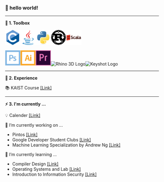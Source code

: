 <!--
**hoosong0235/hoosong0235** is a ✨ _special_ ✨ repository because its `README.md` (this file) appears on your GitHub profile.

Here are some ideas to get you started:

- 🔭 I’m currently working on ...
- 🌱 I’m currently learning ...
- 👯 I’m looking to collaborate on ...
- 🤔 I’m looking for help with ...
- 💬 Ask me about ...
- 📫 How to reach me: ...
- 😄 Pronouns: ...
- ⚡ Fun fact: ...
-->

### 👋 hello world!

---

**🧰 1. Toolbox**

<img src="https://github.com/devicons/devicon/blob/master/icons/c/c-original.svg" alt="C Logo" width="50" height="50"/><img src="https://github.com/devicons/devicon/blob/master/icons/java/java-original.svg" alt="Java Logo" width="50" height="50"/><img src="https://github.com/devicons/devicon/blob/master/icons/python/python-original.svg" alt="Python Logo" width="50" height="50"/><img src="https://github.com/devicons/devicon/blob/master/icons/rust/rust-plain.svg" alt="Rust Logo" width="50" height="50"/><img src="https://github.com/devicons/devicon/blob/master/icons/scala/scala-original-wordmark.svg" alt="Scala Logo" width="50" height="50"/>

<img src="https://github.com/devicons/devicon/blob/master/icons/photoshop/photoshop-line.svg" alt="Photoshop Logo" width="50" height="50"/><img src="https://github.com/devicons/devicon/blob/master/icons/illustrator/illustrator-line.svg" alt="Illustrator Logo" width="50" height="50"/><img src="https://github.com/devicons/devicon/blob/master/icons/premierepro/premierepro-original.svg" alt="Premiere Pro" width="50" height="50"/><img src="https://www.rhino3d.com/new-source/images/rhino-logo.png" alt="Rhino 3D Logo" width="60" height="50"/><img src="https://www.keyshot.com/wp-content/uploads/2020/11/keyshot-logo-250.png" alt="Keyshot Logo" width="200" height="50"/>

---

**📘 2. Experience**

📚 KAIST Course [[Link]](https://hoosong0235.notion.site/a2ed85f766b94552b7a58e7f3988cf51?v=47e1279ea52e47c981a0bc3f5b18e7a7)

---

**⚡ 3. I'm currently ...**

💡 Calender [[Link]](https://hoosong0235.notion.site/Calender-9ecc04f9469b49389e37b8192ee17835)

🔭 I’m currently working on ...
- Pintos [[Link]](https://web.stanford.edu/class/cs140/projects/pintos/pintos.html)
- Google Developer Student Clubs [[Link]](https://gdsc-kaist.notion.site/)
- Machine Learning Specialization by Andrew Ng [[Link]](https://www.coursera.org/specializations/machine-learning-introduction?utm_medium=sem&utm_source=gg&utm_campaign=B2C_GLOBAL_machine-learning-introduction_stanford_FTCOF_specializations_ROW&campaignid=2070742271&adgroupid=80109820241&device=c&keyword=machine%20learning%20mooc&matchtype=b&network=g&devicemodel=&adposition=&creativeid=606803632021&hide_mobile_promo&gclid=Cj0KCQiAwJWdBhCYARIsAJc4idBH4nED1sKpsra8WIKCBOxqvqok8RRTvFba2CcSJEiAP3tesm5jB-MaAj5TEALw_wcB)

🌱 I’m currently learning ...
- Compiler Design [[Link]](https://github.com/kaist-cp/cs420)
- Operating Systems and Lab [[Link]](https://github.com/casys-kaist/pintos-kaist)
- Introduction to Information Security [[Link]](https://github.com/prosyslab-classroom/cs348-information-security)
